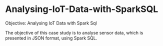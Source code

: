 # Analysing-IoT-Data-with-SparkSQL

Objective: Analysing IoT Data with Spark Sql

The objective of this case study is to analyse sensor data, which is presented in JSON format, using Spark SQL. 
